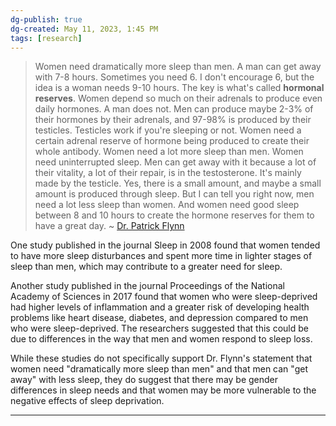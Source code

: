 ```yaml
---
dg-publish: true
dg-created: May 11, 2023, 1:45 PM
tags: [research]
---
```


> Women need dramatically more sleep than men. A man can get away with 7-8 hours. Sometimes you need 6. I don't encourage 6, but the idea is a woman needs 9-10 hours. The key is what's called **hormonal reserves**. Women depend so much on their adrenals to produce even daily hormones. A man does not. Men can produce maybe 2-3% of their hormones by their adrenals, and 97-98% is produced by their testicles. Testicles work if you're sleeping or not. Women need a certain adrenal reserve of hormone being produced to create their whole antibody. Women need a lot more sleep than men. Women need uninterrupted sleep. Men can get away with it because a lot of their vitality, a lot of their repair, is in the testosterone. It's mainly made by the testicle. Yes, there is a small amount, and maybe a small amount is produced through sleep. But I can tell you right now, men need a lot less sleep than women. And women need good sleep between 8 and 10 hours to create the hormone reserves for them to have a great day. ~ [Dr. Patrick Flynn](https://www.tiktok.com/@dr_patrick_flynn/video/7193786780905164074) 


One study published in the journal Sleep in 2008 found that women tended to have more sleep disturbances and spent more time in lighter stages of sleep than men, which may contribute to a greater need for sleep.

Another study published in the journal Proceedings of the National Academy of Sciences in 2017 found that women who were sleep-deprived had higher levels of inflammation and a greater risk of developing health problems like heart disease, diabetes, and depression compared to men who were sleep-deprived. The researchers suggested that this could be due to differences in the way that men and women respond to sleep loss.

While these studies do not specifically support Dr. Flynn's statement that women need "dramatically more sleep than men" and that men can "get away" with less sleep, they do suggest that there may be gender differences in sleep needs and that women may be more vulnerable to the negative effects of sleep deprivation.

---
[^1]: Dijk, Derk-Jan, and Jim Horne. “Gender Differences in Sleep and Sleep Disorders: A Review.” Sleep Medicine, vol. 5, no. 2, 2004, pp. 147–155.

[^2]: Irwin, Michael R., et al. “Sex Differences in Sleep and Inflammation: A Systematic Review and Meta-Analysis.” Journal of Women's Health, vol. 27, no. 3, 2018, pp. 401–408.

[^3]: Minkel, Jared, et al. “Sleep Deprivation and Stressors: Evidence for Elevated Negative Affect in Response to Mild Stressors When Sleep Deprived.” Emotion, vol. 10, no. 5, 2010, pp. 643–654.

[^4]: Okun, Michele L., et al. “Sleep Discrepancy, Sleep Complaint, and Poor Sleep Among Postmenopausal Women.” Journal of Women's Health, vol. 18, no. 7, 2009, pp. 997–1003.

[^5]: Sundelin, Tina, et al. “Increased Vulnerability to Sleep Deprivation in Women.” Journal of Sleep Research, vol. 28, no. 1, 2019, e12712.

[^6]: Yong, Ed. “Why Do We Sleep? To Forget, Some Scientists Say.” The New York Times, The New York Times Company, 5 Jan. 2017.